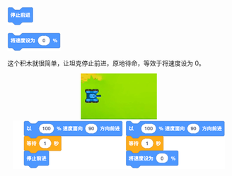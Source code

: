 ![](../_media/stop.png "停止")

![](../_media/stop-2.png "也是停止")

<!-- slide:break-25 -->

这个积木就很简单，让坦克停止前进，原地待命，等效于将速度设为 0。

<center>

![](../_media/move-stop.gif)
![](../_media/move-stop.png)

</center>

